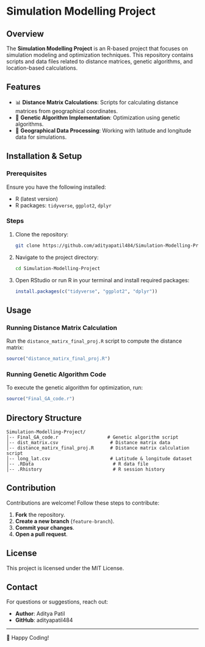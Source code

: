 # Simulation Modelling Project

## Overview
The **Simulation Modelling Project** is an R-based project that focuses on simulation modeling and optimization techniques. This repository contains scripts and data files related to distance matrices, genetic algorithms, and location-based calculations.

## Features
- 📊 **Distance Matrix Calculations**: Scripts for calculating distance matrices from geographical coordinates.
- 🧬 **Genetic Algorithm Implementation**: Optimization using genetic algorithms.
- 📍 **Geographical Data Processing**: Working with latitude and longitude data for simulations.

## Installation & Setup
### Prerequisites
Ensure you have the following installed:
- R (latest version)
- R packages: `tidyverse`, `ggplot2`, `dplyr`

### Steps
1. Clone the repository:
   ```sh
   git clone https://github.com/adityapatil484/Simulation-Modelling-Project.git
   ```
2. Navigate to the project directory:
   ```sh
   cd Simulation-Modelling-Project
   ```
3. Open RStudio or run R in your terminal and install required packages:
   ```r
   install.packages(c("tidyverse", "ggplot2", "dplyr"))
   ```

## Usage
### Running Distance Matrix Calculation
Run the `distance_matirx_final_proj.R` script to compute the distance matrix:
```r
source("distance_matirx_final_proj.R")
```

### Running Genetic Algorithm Code
To execute the genetic algorithm for optimization, run:
```r
source("Final_GA_code.r")
```

## Directory Structure
```
Simulation-Modelling-Project/
│-- Final_GA_code.r                  # Genetic algorithm script
│-- dist_matrix.csv                   # Distance matrix data
│-- distance_matirx_final_proj.R      # Distance matrix calculation script
│-- long_lat.csv                      # Latitude & longitude dataset
│-- .RData                             # R data file
│-- .Rhistory                          # R session history
```

## Contribution
Contributions are welcome! Follow these steps to contribute:
1. **Fork** the repository.
2. **Create a new branch** (`feature-branch`).
3. **Commit your changes**.
4. **Open a pull request**.

## License
This project is licensed under the MIT License.

## Contact
For questions or suggestions, reach out:
- **Author**: Aditya Patil
- **GitHub**: adityapatil484

---
🚀 Happy Coding!
